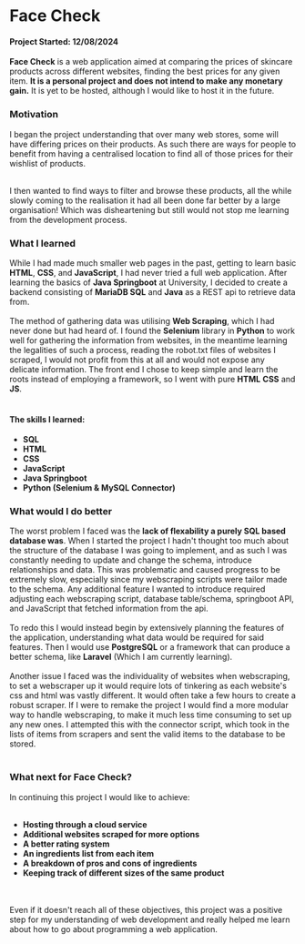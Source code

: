 <h1>Face Check</h1>
<h4>Project Started: 12/08/2024</h4>

  **Face Check** is a web application aimed at comparing the prices of skincare products across different websites,
  finding the best prices for any given item. **It is a personal project and does not intend to make any monetary gain.**
  It is yet to be hosted, although I would like to host it in the future.

<h3> Motivation </h3>
  I began the project understanding that over many web stores, some will have differing prices on their products.
  As such there are ways for people to benefit from having a centralised location to find all of those prices for their
  wishlist of products.
<br></br>

  I then wanted to find ways to filter and browse these products, all the while slowly coming to the realisation it had all
  been done far better by a large organisation! Which was disheartening but still would not stop me learning from the development
  process.
<h3> What I learned </h3>

  While I had made much smaller web pages in the past, getting to learn basic **HTML**, **CSS**, and **JavaScript**, I had never tried a full
  web application. After learning the basics of **Java Springboot** at University, I decided to create a backend consisting of **MariaDB SQL**
  and **Java** as a REST api to retrieve data from.
 <br></br>
  The method of gathering data was utilising **Web Scraping**, which I had never done but had heard of.
  I found the **Selenium** library in **Python** to work well for gathering the information from websites, in the meantime learning
  the legalities of such a process, reading the robot.txt files of websites I scraped, I would not profit from this at all and would not expose
  any delicate information. The front end I chose to keep simple and learn the roots instead of employing a framework,
  so I went with pure **HTML** **CSS** and **JS**.
  <br></br>
   
  <h4>The skills I learned:</h4>
  <ul>
    <li><b>SQL</b></li>
    <li><b>HTML</b></li>
    <li><b>CSS</b></li>
    <li><b>JavaScript</b></li>
    <li><b>Java Springboot</b></li>
    <li><b>Python (Selenium & MySQL Connector)</b></li>
  </ul>

<h3> What would I do better </h3>

The worst problem I faced was the **lack of flexability a purely SQL based database was**. When I started the project I hadn't
thought too much about the structure of the database I was going to implement, and as such I was constantly needing to update and
change the schema, introduce relationships and data. This was problematic and caused progress to be extremely slow, especially since
my webscraping scripts were tailor made to the schema. Any additional feature I wanted to introduce required adjusting each webscraping
script, database table/schema, springboot API, and JavaScript that fetched information from the api.
<br></br>
To redo this I would instead begin by extensively planning the features of the application, understanding what data would be required
for said features. Then I would use **PostgreSQL** or a framework that can produce a better schema, like **Laravel** (Which I am currently learning).
<br></br>
Another issue I faced was the individuality of websites when webscraping, to set a webscraper up it would require lots of tinkering
as each website's css and html was vastly different. It would often take a few hours to create a robust scraper. If I were to remake the project
I would find a more modular way to handle webscraping, to make it much less time consuming to set up any new ones. I attempted this with
the connector script, which took in the lists of items from scrapers and sent the valid items to the database to be stored.
<br></br>
<h3> What next for Face Check? </h3>

In continuing this project I would like to achieve:
 <br></br>
<ul>
  <li><b>Hosting through a cloud service</b></li>
  <li><b>Additional websites scraped for more options</b></li>
  <li><b>A better rating system</b></li>
  <li><b>An ingredients list from each item</b></li>
  <li><b>A breakdown of pros and cons of ingredients</b></li>
  <li><b>Keeping track of different sizes of the same product</b></li>
</ul>
 <br></br>
Even if it doesn't reach all of these objectives, this project was a positive step for my understanding of web development
and really helped me learn about how to go about programming a web application. 

